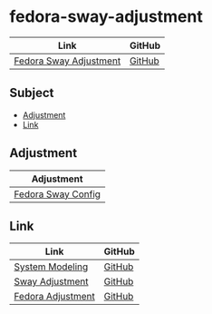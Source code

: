 

# fedora-sway-adjustment

| Link | GitHub |
| ---- | ------ |
| [Fedora Sway Adjustment](https://samwhelp.github.io/fedora-sway-adjustment/) | [GitHub](https://github.com/samwhelp/fedora-sway-adjustment) |




## Subject

* [Adjustment](#adjustment)
* [Link](#link)




## Adjustment

| Adjustment |
| -------- |
| [Fedora Sway Config](https://github.com/samwhelp/fedora-sway-adjustment/tree/main/prototype/main/sway-config/Main) |




## Link

| Link | GitHub |
| ---- | ------ |
| [System Modeling](https://samwhelp.github.io/system-modeling/) | [GitHub](https://github.com/samwhelp/system-modeling) |
| [Sway Adjustment](https://samwhelp.github.io/swaywm-adjustment/) | [GitHub](https://github.com/samwhelp/swaywm-adjustment) |
| [Fedora Adjustment](https://samwhelp.github.io/fedora-adjustment/) | [GitHub](https://github.com/samwhelp/fedora-adjustment) |
